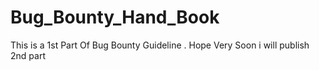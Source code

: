 # Bug_Bounty_Hand_Book
This is a 1st Part Of Bug Bounty Guideline . Hope Very Soon i will publish 2nd part 
